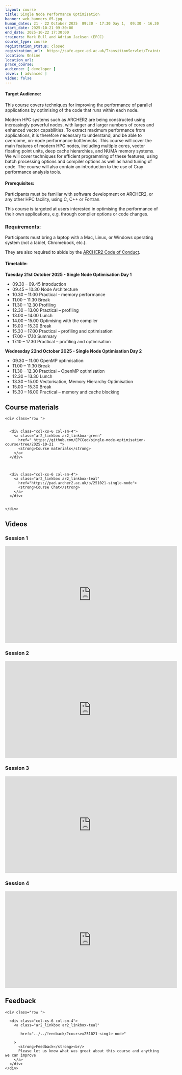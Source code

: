 ```yaml
---
layout: course
title: Single Node Performance Optimisation
banner: web_banners_05.jpg 
human_dates: 21 - 22 October 2025  09:30 - 17:30 Day 1,  09:30 - 16.30 Day 2
start_date: 2025-10-21 09:30:00
end_date: 2025-10-22 17:30:00
trainers: Mark Bull and Adrian Jackson (EPCC)
course_type: course
registration_status: closed
registration_url:  https://safe.epcc.ed.ac.uk/TransitionServlet/TrainingCourse/251021-single-node
location: Online
location_url: 
prace_course: 
audience: [ developer ]
level: [ advanced ]
video: false
---
```



#### Target Audience:

This course covers techniques for improving the performance of parallel applications by optimising of the code that runs within each node.

Modern HPC systems such as ARCHER2 are being constructed using increasingly powerful nodes, with larger and larger numbers of cores and enhanced vector capabilities. To extract maximum performance from applications, it is therefore necessary to understand, and be able to overcome, on-node performance bottlenecks. This course will cover the main features of modern HPC nodes, including multiple cores, vector floating point units, deep cache hierarchies, and NUMA memory systems. We will cover techniques for efficient programming of these features, using batch processing options and compiler options as well as hand tuning of code. The course will also contain an introduction to the use of Cray performance analysis tools.



#### Prerequisites:

Participants must be familiar with software development on ARCHER2, or any other HPC facility, using C, C++ or Fortran.

This course is targeted at users interested in optimising the performance of their own applications, e.g. through compiler options or code changes.

### Requirements:

Participants must bring a laptop with a Mac, Linux, or Windows operating system (not a tablet, Chromebook, etc.).

They are also required to abide by the [ARCHER2  Code of Conduct](../../../about/policies/code-of-conduct.html). 


#### Timetable:


**Tuesday 21st October 2025 - Single Node Optimisation Day 1**

- 09.30 – 09.45 Introduction
- 09.45 – 10.30 Node Architecture
- 10.30 – 11.00 Practical – memory performance
- 11.00 – 11.30 Break
- 11.30 – 12.30 Profiling
- 12.30 – 13.00 Practical – profiling
- 13.00 – 14.00 Lunch
- 14.00 – 15.00 Optimising with the compiler
- 15.00 – 15.30 Break
- 15.30 – 17.00 Practical – profiling and optimisation
- 17.00 – 17.10 Summary
- 17.10 – 17.30 Practical – profiling and optimisation

**Wednesday 22nd October 2025 - Single Node Optimisation Day 2**

- 09.30 – 11.00 OpenMP optimisation
- 11.00 – 11.30 Break
- 11.30 – 12.30 Practical – OpenMP optimisation
- 12.30 – 13.30 Lunch
- 13.30 – 15.00 Vectorisation, Memory Hierarchy Optimisation
- 15.00 – 15.30 Break
- 15.30 – 16.00 Practical – memory and cache blocking





<section id="service">



<h2><a name="materials">Course materials</a></h2>



    <div class="row ">	

 		
      <div class="col-xs-6 col-sm-4">
        <a class="ar2_linkbox ar2_linkbox-green" 
          href=" https://github.com/EPCCed/single-node-optimisation-course/tree/2025-10-21   ">
          <strong>Course materials</strong>         
        </a>
      </div>


 
      <div class="col-xs-6 col-sm-4">
        <a class="ar2_linkbox ar2_linkbox-teal" 
          href="https://pad.archer2.ac.uk/p/251021-single-node">
          <strong>Course Chat</strong>       
        </a>
      </div>
		

 	</div>
		
		
					


		
<h2><a name="videos">Videos</a></h2>

<h3>Session 1</h3>

<div>
	<iframe title="Video" width="560" height="315" src="https://www.youtube.com/embed/0ywFoOP1oxE " frameborder="0" allow="accelerometer; autoplay; encrypted-media; gyroscope; picture-in-picture" allowfullscreen></iframe>
</div>


<h3>Session 2</h3>

<div>
	<iframe title="Video" width="560" height="315" src="https://www.youtube.com/embed/P-1ufN-flaE" frameborder="0" allow="accelerometer; autoplay; encrypted-media; gyroscope; picture-in-picture" allowfullscreen></iframe>
</div>


<h3>Session 3</h3>

<div>
	<iframe title="Video" width="560" height="315" src="https://www.youtube.com/embed/WL8FnXCOuaI " frameborder="0" allow="accelerometer; autoplay; encrypted-media; gyroscope; picture-in-picture" allowfullscreen></iframe>
</div>




<h3>Session 4</h3>

<div>
	<iframe title="Video" width="560" height="315" src="https://www.youtube.com/embed/HSaW1pUQ6ZE " frameborder="0" allow="accelerometer; autoplay; encrypted-media; gyroscope; picture-in-picture" allowfullscreen></iframe>
</div>




<h2><a name="feedback">Feedback</a></h2>


    <div class="row ">	

      <div class="col-xs-6 col-sm-4">
        <a class="ar2_linkbox ar2_linkbox-teal" 

           href="../../feedback/?course=251021-single-node" 

		>
          <strong>Feedback</strong><br/>
          Please let us know what was great about this course and anything we can improve
        </a>
      </div>
    </div>
		
	

 
</section>

